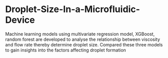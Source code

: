 # Droplet-Size-In-a-Microfluidic-Device

Machine learning models using multivariate regression model, XGBoost, random forest are developed to analyse the relationship between viscosity and flow rate thereby determine droplet size.
Compared these three models to gain insights into the factors affecting droplet formation
